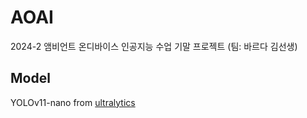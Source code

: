 # AOAI
2024-2 앰비언트 온디바이스 인공지능 수업 기말 프로젝트 (팀: 바르다 김선생)

## Model

YOLOv11-nano from [ultralytics](https://github.com/ultralytics/ultralytics)

